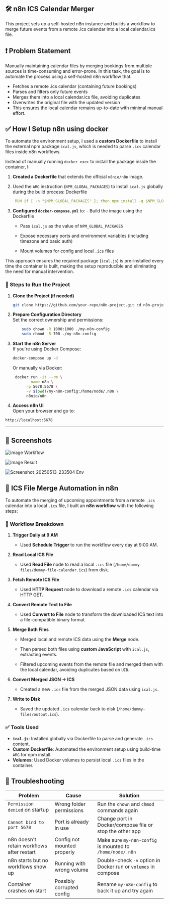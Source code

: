## 🛠 n8n ICS Calendar Merger
This project sets up a self-hosted n8n instance and builds a workflow to merge future events from a remote .ics calendar into a local calendar.ics file.

## ❗ Problem Statement
Manually maintaining calendar files by merging bookings from multiple sources is time-consuming and error-prone. In this task, the goal is to automate the process using a self-hosted n8n workflow that:

- Fetches a remote .ics calendar (containing future bookings)
- Parses and filters only future events
- Merges them into a local calendar.ics file, avoiding duplicates
- Overwrites the original file with the updated version
- This ensures the local calendar remains up-to-date with minimal manual effort.

## ✅ How I Setup n8n using docker

To automate the environment setup, I used a **custom Dockerfile** to install the external npm package `ical.js`, which is needed to parse `.ics` calendar files inside n8n workflows.

Instead of manually running `docker exec` to install the package inside the container, I:

1.  **Created a Dockerfile** that extends the official `n8nio/n8n` image.
2.  Used the `ARG` instruction (`NPM_GLOBAL_PACKAGES`) to install `ical.js` globally during the build process: 
    Dockerfile
    ```yaml
     RUN if [ -n "$NPM_GLOBAL_PACKAGES" ]; then npm install -g $NPM_GLOBAL_PACKAGES; fi
     ``` 
    
3.  **Configured `docker-compose.yml`** to:
        -   Build the image using the Dockerfile
    -   Pass `ical.js` as the value of `NPM_GLOBAL_PACKAGES`
        
    -   Expose necessary ports and environment variables (including timezone and basic auth)
        
    -   Mount volumes for config and local `.ics` files
        
This approach ensures the required package (`ical.js`) is pre-installed every time the container is built, making the setup reproducible and eliminating the need for manual intervention.



### 🚀 Steps to Run the Project

1.  **Clone the Project (if needed)**
        
    ```bash 
    git clone https://github.com/your-repo/n8n-project.git cd n8n-project
    ``` 
    
2.  **Prepare Configuration Directory**  
    Set the correct ownership and permissions:
   
    ```bash
	    sudo chown -R 1000:1000 ./my-n8n-config
	    sudo chmod -R 700 ./my-n8n-config
	  ``` 
    
3.  **Start the n8n Server**  
    If you're using Docker Compose:

    ```bash
    docker-compose up -d
    ``` 
    
    Or manually via Docker:
    
	```bash
	 docker run -it --rm \
	      --name n8n \
	      -p 5678:5678 \
	      -v $(pwd)/my-n8n-config:/home/node/.n8n \
	      n8nio/n8n
      ``` 
    
4.  **Access n8n UI**  
    Open your browser and go to:
    
   ```arduino
   http://localhost:5678
   ``` 
    
----------

## 🔁 Screenshots

![image](https://github.com/user-attachments/assets/050e3fbd-7671-4454-abe1-77a66615538c)
Workflow

![image](https://github.com/user-attachments/assets/5240e369-e3f9-45d4-abc7-4c9103f8a36e)
Result

![Screenshot_20250513_233504](https://github.com/user-attachments/assets/db6dd22d-3261-4af5-b137-4b952fb4dad2)
Env


## 🔁 ICS File Merge Automation in n8n

To automate the merging of upcoming appointments from a remote `.ics` calendar into a local `.ics` file, I built an **n8n workflow** with the following steps:

### 🧩 Workflow Breakdown
1.  **Trigger Daily at 9 AM**
    
    -   Used **Schedule Trigger** to run the workflow every day at 9:00 AM.
        
2.  **Read Local ICS File**
    
    -   Used **Read File** node to read a local `.ics` file (`/home/dummy-files/dummy-file-calendar.ics`) from disk.
        
3.  **Fetch Remote ICS File**
    
    -   Used **HTTP Request** node to download a remote `.ics` calendar via HTTP GET.
        
4.  **Convert Remote Text to File**
    
    -   Used **Convert to File** node to transform the downloaded ICS text into a file-compatible binary format.
        
5.  **Merge Both Files**
    
    -   Merged local and remote ICS data using the **Merge** node.
        
    -   Then parsed both files using **custom JavaScript** with `ical.js`, extracting events.
        
    -   Filtered upcoming events from the remote file and merged them with the local calendar, avoiding duplicates based on `UID`.
        
6.  **Convert Merged JSON → ICS**
    
    -   Created a new `.ics` file from the merged JSON data using `ical.js`.
        
7.  **Write to Disk**
    
    -   Saved the updated `.ics` calendar back to disk (`/home/dummy-files/output.ics`).

### ✅ Tools Used
-   **`ical.js`**: Installed globally via Dockerfile to parse and generate `.ics` content.
-   **Custom Dockerfile**: Automated the environment setup using build-time `ARG` for npm install.
-   **Volumes**: Used Docker volumes to persist local `.ics` files in the container.

## 🧰 Troubleshooting 
| Problem | Cause | Solution |
|---------|-------|----------|
| `Permission denied` on startup | Wrong folder permissions | Run the `chown` and `chmod` commands again |
| `Cannot bind to port 5678` | Port is already in use | Change port in Docker/compose file or stop the other app |
| n8n doesn't retain workflows after restart | Config not mounted properly | Make sure `my-n8n-config` is mounted to `/home/node/.n8n` |
| n8n starts but no workflows show up | Running with wrong volume | Double-check `-v` option in Docker run or `volumes` in compose |
| Container crashes on start | Possibly corrupted config | Rename `my-n8n-config` to back it up and try again |
